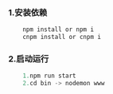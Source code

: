 

### 1.安装依赖

```javascript
	npm install or npm i
	cnpm install or cnpm i 
```

### 2.启动运行
```javascript
	1.npm run start
	2.cd bin -> nodemon www 
```

